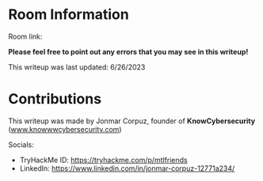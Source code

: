 # Room Information

Room link:

**Please feel free to point out any errors that you may see in this writeup!**

This writeup was last updated: 6/26/2023

# Contributions
This writeup was made by Jonmar Corpuz, founder of **KnowCybersecurity** (www.knowwwcybersecurity.com)


Socials:
* TryHackMe ID: https://tryhackme.com/p/mtlfriends
* LinkedIn: https://www.linkedin.com/in/jonmar-corpuz-12771a234/


